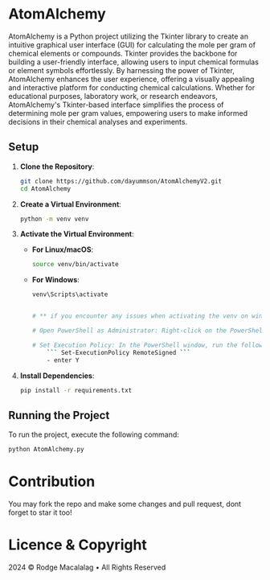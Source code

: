 # AtomAlchemy
AtomAlchemy is a Python project utilizing the Tkinter library to create an intuitive graphical user interface (GUI) for calculating the mole per gram of chemical elements or compounds. Tkinter provides the backbone for building a user-friendly interface, allowing users to input chemical formulas or element symbols effortlessly. By harnessing the power of Tkinter, AtomAlchemy enhances the user experience, offering a visually appealing and interactive platform for conducting chemical calculations. Whether for educational purposes, laboratory work, or research endeavors, AtomAlchemy's Tkinter-based interface simplifies the process of determining mole per gram values, empowering users to make informed decisions in their chemical analyses and experiments.


## Setup

1. **Clone the Repository**:
    ```bash
    git clone https://github.com/dayummson/AtomAlchemyV2.git
    cd AtomAlchemy
    ```

2. **Create a Virtual Environment**:
    ```bash
    python -m venv venv
    ```

3. **Activate the Virtual Environment**:
    - **For Linux/macOS**:
        ```bash
        source venv/bin/activate
        ```
    - **For Windows**:
        ```bash
        venv\Scripts\activate


        # ** if you encounter any issues when activating the venv on windows **

        # Open PowerShell as Administrator: Right-click on the PowerShell icon and select "Run as Administrator" to open PowerShell with administrative privileges.

        # Set Execution Policy: In the PowerShell window, run the following command to set the execution policy to allow local scripts to run:
            ``` Set-ExecutionPolicy RemoteSigned ```
            - enter Y
        ```

4. **Install Dependencies**:
    ```bash
    pip install -r requirements.txt
    ```

## Running the Project

To run the project, execute the following command:


```bash
python AtomAlchemy.py

```

# Contribution
 You may fork the repo and make some changes and pull request, dont forget to star it too!


 # Licence & Copyright
 2024 © Rodge Macalalag • All Rights Reserved


